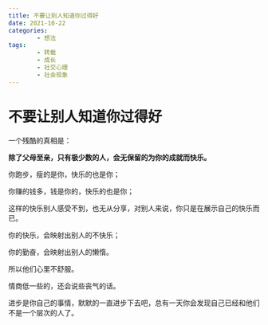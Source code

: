 ```yaml
---
title: 不要让别人知道你过得好
date: 2021-10-22
categories:
        - 想法
tags:
        - 转载
        - 成长
        - 社交心理
        - 社会现象
---
```


# 不要让别人知道你过得好

一个残酷的真相是：

**除了父母至亲，只有极少数的人，会无保留的为你的成就而快乐。**

你跑步，瘦的是你，快乐的也是你；

你赚的钱多，钱是你的，快乐的也是你；

这样的快乐别人感受不到，也无从分享，对别人来说，你只是在展示自己的快乐而已。

你的快乐，会映射出别人的不快乐；

你的勤奋，会映射出别人的懒惰。

所以他们心里不舒服。

情商低一些的，还会说些丧气的话。

进步是你自己的事情，默默的一直进步下去吧，总有一天你会发现自己已经和他们不是一个层次的人了。
